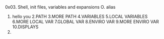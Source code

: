 0x03. Shell, init files, variables and expansions
O. alias
1. hello you
2.PATH
3.MORE PATH
4.VARIABLES
5.LOCAL VARIABLES
6.MORE LOCAL VAR
7.GLOBAL VAR
8.ENVIRO VAR
9.MORE ENVIRO VAR
10.DISPLAYS
11.
